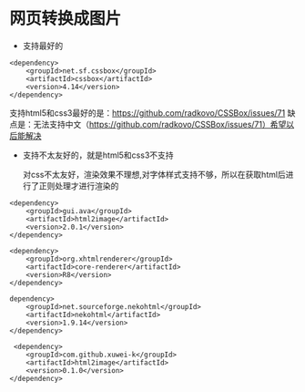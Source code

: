 # 网页转换成图片

- 支持最好的

```
<dependency>
    <groupId>net.sf.cssbox</groupId>
    <artifactId>cssbox</artifactId>
    <version>4.14</version>
</dependency>
```

支持html5和css3最好的是：https://github.com/radkovo/CSSBox/issues/71
缺点是：无法支持中文（https://github.com/radkovo/CSSBox/issues/71）希望以后能解决

- 支持不太友好的，就是html5和css3不支持

  对css不太友好，渲染效果不理想,对字体样式支持不够，所以在获取html后进行了正则处理才进行渲染的

```
<dependency>
    <groupId>gui.ava</groupId>
    <artifactId>html2image</artifactId>
    <version>2.0.1</version>
</dependency>
```

```
<dependency>
    <groupId>org.xhtmlrenderer</groupId>
    <artifactId>core-renderer</artifactId>
    <version>R8</version>
</dependency>

```

```
dependency>
    <groupId>net.sourceforge.nekohtml</groupId>
    <artifactId>nekohtml</artifactId>
    <version>1.9.14</version>
</dependency>

```

```
 <dependency>
    <groupId>com.github.xuwei-k</groupId>
    <artifactId>html2image</artifactId>
    <version>0.1.0</version>
</dependency>

```